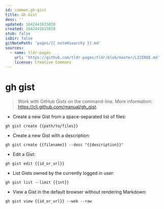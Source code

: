 ```yaml
---
id: common.gh-gist
title: Gh Gist
desc: ''
updated: 1642441815020
created: 1642441815020
stub: false
isDir: false
gitNotePath: 'pages/{{ noteHiearchy }}.md'
sources:
  - name: tldr-pages
    url: 'https://github.com/tldr-pages/tldr/blob/master/LICENSE.md'
    license: Creative Commons
---
```

# gh gist

> Work with GitHub Gists on the command-line.
> More information: <https://cli.github.com/manual/gh_gist>.

- Create a new Gist from a space-separated list of files:

`gh gist create {{path/to/files}}`

- Create a new Gist with a description:

`gh gist create {{filename}} --desc "{{description}}"`

- Edit a Gist:

`gh gist edit {{id_or_url}}`

- List Gists owned by the currently logged in user:

`gh gist list --limit {{int}}`

- View a Gist in the default browser without rendering Markdown:

`gh gist view {{id_or_url}} --web --raw`

